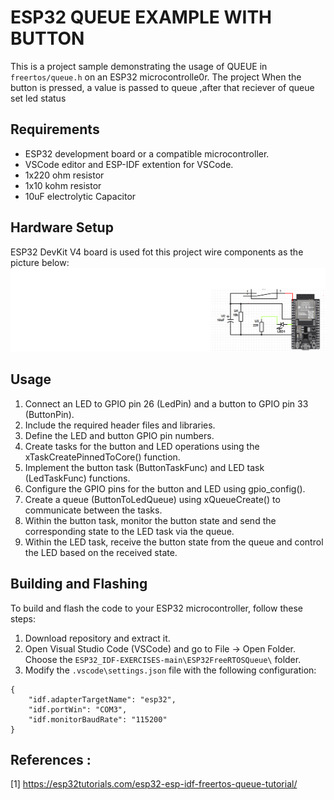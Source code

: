 # ESP32 QUEUE EXAMPLE WITH BUTTON

This is a project sample demonstrating the usage of QUEUE in `freertos/queue.h` on an ESP32 microcontrolle0r.
The project When the button is pressed, a value is passed to queue ,after that reciever of queue set led status

## Requirements

- ESP32 development board or a compatible microcontroller.
- VSCode editor and ESP-IDF extention for VSCode.
- 1x220 ohm resistor
- 1x10 kohm resistor
- 10uF electrolytic Capacitor
## Hardware Setup
ESP32 DevKit V4 board is used fot this project wire components as the picture below:
![alt text](ESP32-IDF-BUTTON-INTERRUPT-EXAMPLE\BT1.png)
## Usage

1. Connect an LED to GPIO pin 26 (LedPin) and a button to GPIO pin 33 (ButtonPin).
2. Include the required header files and libraries.
3. Define the LED and button GPIO pin numbers.
4. Create tasks for the button and LED operations using the xTaskCreatePinnedToCore() function.
5. Implement the button task (ButtonTaskFunc) and LED task (LedTaskFunc) functions.
6. Configure the GPIO pins for the button and LED using gpio_config().
7. Create a queue (ButtonToLedQueue) using xQueueCreate() to communicate between the tasks.
8. Within the button task, monitor the button state and send the corresponding state to the LED task via the queue.
9. Within the LED task, receive the button state from the queue and control the LED based on the received state.


## Building and Flashing

To build and flash the code to your ESP32 microcontroller, follow these steps:

1. Download repository and extract it. 
2. Open Visual Studio Code (VSCode) and go to File → Open Folder. Choose the `ESP32_IDF-EXERCISES-main\ESP32FreeRTOSQueue\`  folder.
3. Modify the `.vscode\settings.json` file with the following configuration:
```
{
    "idf.adapterTargetName": "esp32",
    "idf.portWin": "COM3",
    "idf.monitorBaudRate": "115200"
}
```
## References :

[1] https://esp32tutorials.com/esp32-esp-idf-freertos-queue-tutorial/